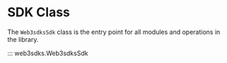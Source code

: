 # SDK Class

The `Web3sdksSdk` class is the entry point for all modules and operations in the
library.


::: web3sdks.Web3sdksSdk